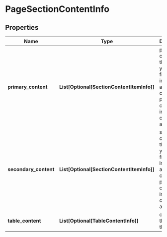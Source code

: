 # PageSectionContentInfo


## Properties

| Name | Type | Description | Notes |
|------------ | ------------- | ------------- | -------------|
**primary_content** | **List[Optional[SectionContentItemInfo]]** | primary content on the page<br>you can find more information about content priority calculation in this help center article |[optional]|
**secondary_content** | **List[Optional[SectionContentItemInfo]]** | secondary content on the page<br>you can find more information about content priority calculation in this help center article |[optional]|
**table_content** | **List[Optional[TableContentInfo]]** | content of the table on the page |[optional]|